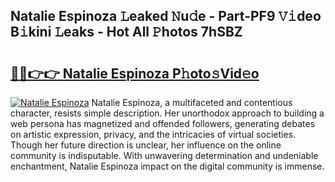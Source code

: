 ## Natalie Espinoza 𝙻eaked 𝙽u𝚍e - Part-PF9 𝚅𝚒deo B𝚒kini 𝙻eaks - Hot All 𝙿hotos 7hSBZ

# <h2><a href="http://ld6eota.urlbe.top/?page=Natalie+Espinoza">🔗🔗👉👉 Natalie Espinoza P𝚑oto𝚜Vid𝚎o</a></h2>

[![Natalie Espinoza](https://i.imgur.com/eBuTRDB.gif)](http://ld6eota.urlbe.top/?page=Natalie+Espinoza)
Natalie Espinoza, a multifaceted and contentious character, resists simple description. Her unorthodox approach to building a web persona has magnetized and offended followers, generating debates on artistic expression, privacy, and the intricacies of virtual societies. Though her future direction is unclear, her influence on the online community is indisputable. With unwavering determination and undeniable enchantment, Natalie Espinoza impact on the digital community is immense.
